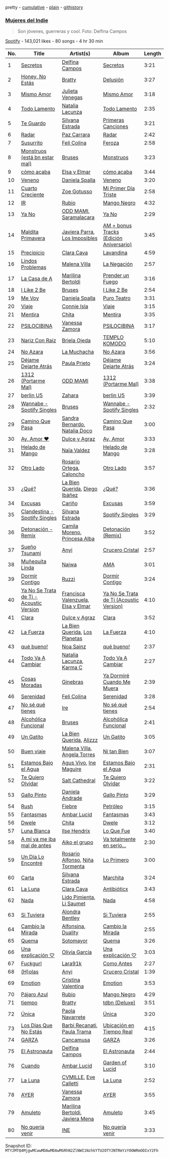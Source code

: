 pretty - [cumulative](/playlists/cumulative/37i9dQZF1DXdHPp93Fnfds.md) - [plain](/playlists/plain/37i9dQZF1DXdHPp93Fnfds) - [githistory](https://github.githistory.xyz/mackorone/spotify-playlist-archive/blob/main/playlists/plain/37i9dQZF1DXdHPp93Fnfds)

### [Mujeres del Indie](https://open.spotify.com/playlist/37i9dQZF1DXdHPp93Fnfds)

> Son jóvenes, guerreras y cool\. Foto: Delfina Campos

[Spotify](https://open.spotify.com/user/spotify) - 143,021 likes - 80 songs - 4 hr 30 min

| No. | Title | Artist(s) | Album | Length |
|---|---|---|---|---|
| 1 | [Secretos](https://open.spotify.com/track/4tQzhgtJQavorNg6lJx2ah) | [Delfina Campos](https://open.spotify.com/artist/4d0lC4AT0DwcybhN6SSB0G) | [Secretos](https://open.spotify.com/album/07RmkrXUnFNGoGIeuJ6APP) | 3:21 |
| 2 | [Honey, No Estás](https://open.spotify.com/track/4tiMBMyoWSRPmLHg16VpUs) | [Bratty](https://open.spotify.com/artist/0UTzLuwz9RvFOCnwAZjUxn) | [Delusión](https://open.spotify.com/album/30OWJ1eBG8vQOfN1Gk5uYN) | 3:27 |
| 3 | [Mismo Amor](https://open.spotify.com/track/1p1Nw0D1JJYbaLLuCY7PEw) | [Julieta Venegas](https://open.spotify.com/artist/2QWIScpFDNxmS6ZEMIUvgm) | [Mismo Amor](https://open.spotify.com/album/47TJKNoGstQmn8cITL9AQv) | 3:18 |
| 4 | [Todo Lamento](https://open.spotify.com/track/3e8haeh6alXHp8bwLhk4Vc) | [Natalia Lacunza](https://open.spotify.com/artist/3Zs59sqZJ6fWQqWbRC8bOP) | [Todo Lamento](https://open.spotify.com/album/4dHpeoII8QA3LaOXTYnCgm) | 2:35 |
| 5 | [Te Guardo](https://open.spotify.com/track/1cvSHX6jBzX93A6b6Q1j3K) | [Silvana Estrada](https://open.spotify.com/artist/72VywtXEoONiBLNu3ibGI7) | [Primeras Canciones](https://open.spotify.com/album/2MTdMQ9S3ro39aKgQMmms3) | 3:21 |
| 6 | [Radar](https://open.spotify.com/track/2ZrnMV7mUPqU2qPgFyEa23) | [Paz Carrara](https://open.spotify.com/artist/09mGQqsZ1C5wVCsjycNaIg) | [Radar](https://open.spotify.com/album/21upJvK4VBVEwgyftb1k58) | 2:42 |
| 7 | [Susurrito](https://open.spotify.com/track/7btTCfo8fyFOhqFXFdMi7b) | [Feli Colina](https://open.spotify.com/artist/4EmjPNMuvvKSEAyx7ibGrs) | [Feroza](https://open.spotify.com/album/3Ear2Vze1ZV4JDk4ZfWp2A) | 2:58 |
| 8 | [Monstruos \(está bn estar mal\)](https://open.spotify.com/track/2aQ9TR46OFGE40DSGhxc5o) | [Bruses](https://open.spotify.com/artist/5bRLeMl4Tnozmg9wR1pY7y) | [Monstruos](https://open.spotify.com/album/5eBqDH63grduGAMyVGiYRe) | 3:23 |
| 9 | [cómo acaba](https://open.spotify.com/track/0wYkvjpi6tOpJfulqKSOD7) | [Elsa y Elmar](https://open.spotify.com/artist/5nKGeITSNCVP76muyOlszy) | [cómo acaba](https://open.spotify.com/album/1dCY4CPTeDesR7wjISYMbw) | 3:44 |
| 10 | [Veneno](https://open.spotify.com/track/5OKRA5qN6pPxDKW2xis3ic) | [Daniela Spalla](https://open.spotify.com/artist/2VSRhqonKsL7KRAIk8SMmt) | [Veneno](https://open.spotify.com/album/0y6hqnWI5Yf6tJishhKjW0) | 3:20 |
| 11 | [Cuarto Creciente](https://open.spotify.com/track/2Qqaf2keyqm5IHbWVsVFjq) | [Zoe Gotusso](https://open.spotify.com/artist/3XBw8ImFEo86mEB2dYh0vS) | [Mi Primer Día Triste](https://open.spotify.com/album/7IT0jjgh94QCM7Uyfn5Oyo) | 2:58 |
| 12 | [IR](https://open.spotify.com/track/1Fcx2n42iUhBad9kxj7g3m) | [Rubio](https://open.spotify.com/artist/79YjWaAoD88XGLETIsnnQV) | [Mango Negro](https://open.spotify.com/album/2h6a8lF0snB00Jj1JsezRF) | 4:32 |
| 13 | [Ya No](https://open.spotify.com/track/5bMLNuQL14zhYpIg2VFIIO) | [ODD MAMI](https://open.spotify.com/artist/2Y6AtL4xQFvg8nroRM3ZV6), [Saramalacara](https://open.spotify.com/artist/3QchzUOTSCKWmaRGEEiuir) | [Ya No](https://open.spotify.com/album/6wbGkDTKdeZKuuwJZlL9s0) | 2:29 |
| 14 | [Maldita Primavera](https://open.spotify.com/track/72BwodBTqLkvm1pFqoBW6N) | [Javiera Parra](https://open.spotify.com/artist/1mBmpJSQUdUOTJzbfEg5m8), [Los Imposibles](https://open.spotify.com/artist/6znWM6UcbWBdTafliJGRgz) | [AM + bonus Tracks \(Edición Aniversario\)](https://open.spotify.com/album/4vGtwmxQqFEbG4FrGhuZel) | 3:45 |
| 15 | [Precipicio](https://open.spotify.com/track/13oGKDy4OSNNW8PvpDOoxb) | [Clara Cava](https://open.spotify.com/artist/5bOm9wAui94GDhPOCKgmhY) | [Lavandina](https://open.spotify.com/album/60kgxaYtVgEZdMhY8lWarw) | 4:59 |
| 16 | [Lindos Problemas](https://open.spotify.com/track/414ts7HIQUC1e8cQ4OwiCJ) | [Malena Villa](https://open.spotify.com/artist/0RlibgJa8rtPvVn415J6WN) | [La Negación](https://open.spotify.com/album/6HVV8a7LZBFRoSdlMZjIu2) | 2:57 |
| 17 | [La Casa de A](https://open.spotify.com/track/6xtphuj19xftkTUHDZ4sFH) | [Marilina Bertoldi](https://open.spotify.com/artist/1nm9PdmvzPXJmIlMOk5XLy) | [Prender un Fuego](https://open.spotify.com/album/3QgG3SuMTWMIsxwzdu7vN3) | 3:16 |
| 18 | [I Like 2 Be](https://open.spotify.com/track/1KtTsGHdFznXFNqGIPovLA) | [Bruses](https://open.spotify.com/artist/5bRLeMl4Tnozmg9wR1pY7y) | [I Like 2 Be](https://open.spotify.com/album/1cTR5iyuSGvU9kP0rZNIX8) | 2:54 |
| 19 | [Me Voy](https://open.spotify.com/track/7i7muHdNcm4rHNv1SDVjoD) | [Daniela Spalla](https://open.spotify.com/artist/2VSRhqonKsL7KRAIk8SMmt) | [Puro Teatro](https://open.spotify.com/album/0omCx2FvDNSj9i6J0KHp3P) | 3:31 |
| 20 | [Viaje](https://open.spotify.com/track/0bCQXiRvn9Qb9gU3mV3b1b) | [Connie Isla](https://open.spotify.com/artist/3rRWzsERkCNBl27Nih029a) | [Viaje](https://open.spotify.com/album/3V41AmHEPSjD2w9A26yV2E) | 3:15 |
| 21 | [Mentira](https://open.spotify.com/track/5xcxpy75Jw5sLiJI8tT7uC) | [Chita](https://open.spotify.com/artist/7ejyCwT1b7MIwHVCVO8HjX) | [Mentira](https://open.spotify.com/album/5b6BwahD7XcYvvo3s56vo7) | 3:35 |
| 22 | [PSILOCIBINA](https://open.spotify.com/track/1Grn6fk4cXX55XoimiQ6iL) | [Vanessa Zamora](https://open.spotify.com/artist/3IZxs4ZukiitIk8vkAPAxC) | [PSILOCIBINA](https://open.spotify.com/album/1BcPj1Wvt5tvVGD1o7bj99) | 3:17 |
| 23 | [Nariz Con Raíz](https://open.spotify.com/track/5ijJhZPMHeDljcpmgC2lLp) | [Briela Ojeda](https://open.spotify.com/artist/1MbehwcqhGMlU79kDBYOxo) | [TEMPLO KOMODO](https://open.spotify.com/album/0ju8Ri6jnaQllxgAnkoPXA) | 5:10 |
| 24 | [No Azara](https://open.spotify.com/track/4uIOcEPajm9DLUVZJnLFOO) | [La Muchacha](https://open.spotify.com/artist/74IAICxWfYBsjabuEbKQXV) | [No Azara](https://open.spotify.com/album/5UiqNGN6vSO7QRHosfbdHQ) | 3:56 |
| 25 | [Déjame Dejarte Atrás](https://open.spotify.com/track/6pB2v73sVw1NEm8g959jPT) | [Paula Prieto](https://open.spotify.com/artist/03ZdCrkA0RaY3tslOLbSTl) | [Déjame Dejarte Atrás](https://open.spotify.com/album/6ovEup64IXcmtlZIHYzAVx) | 3:24 |
| 26 | [1312 \(Portarme Mal\)](https://open.spotify.com/track/3jlJPXVY5FXYklQOQCHER9) | [ODD MAMI](https://open.spotify.com/artist/2Y6AtL4xQFvg8nroRM3ZV6) | [1312 \(Portarme Mal\)](https://open.spotify.com/album/42w7E2GNUhaLGrpaFFsary) | 3:38 |
| 27 | [berlin U5](https://open.spotify.com/track/4B94rIXDAhoFq1MWDDAyJp) | [Zahara](https://open.spotify.com/artist/7uLePkJ2f0MwEcphODfkuu) | [berlin U5](https://open.spotify.com/album/145cZ7jNfbeD7T2GbQrYQX) | 3:39 |
| 28 | [Wannabe \- Spotify Singles](https://open.spotify.com/track/2Nqxtt1W2iSsqKGNL5XsN1) | [Bruses](https://open.spotify.com/artist/5bRLeMl4Tnozmg9wR1pY7y) | [Wannabe \- Spotify Singles](https://open.spotify.com/album/0NMh7TwL9UkwMowqDLRYMW) | 2:32 |
| 29 | [Camino Que Pasa](https://open.spotify.com/track/5qrVNXz5lCpjPnjAagWl6U) | [Sandra Bernardo](https://open.spotify.com/artist/5JKn780F1w5aPxnMZEmA5H), [Natalia Doco](https://open.spotify.com/artist/6UeIDlkYcSRGg4aLX1d4TN) | [Camino Que Pasa](https://open.spotify.com/album/2A8gutTW0ZnIgz4mX7P1Zl) | 3:00 |
| 30 | [Ay, Amor ♥︎](https://open.spotify.com/track/1ZgKtZeMCBkT8inB4HKAtS) | [Dulce y Agraz](https://open.spotify.com/artist/5cD6bctPV8wtKpO4o8ZtTQ) | [Ay, Amor](https://open.spotify.com/album/5XjIM5OdxYD9EfxxfGRvvk) | 3:33 |
| 31 | [Helado de Mango](https://open.spotify.com/track/6Ic36Kj94nFDc2NHsqvo59) | [Naïa Valdez](https://open.spotify.com/artist/1WE5kYBn5jgJyzXroKVktA) | [Helado de Mango](https://open.spotify.com/album/0aWD6AMbVemB4o2jJhiBub) | 3:28 |
| 32 | [Otro Lado](https://open.spotify.com/track/5CW1lIQkzMj5SjFZgM40iE) | [Rosario Ortega](https://open.spotify.com/artist/6AvVNBiwAW7CXZPACAo2OB), [Caloncho](https://open.spotify.com/artist/2z3KntXLyEF5Lvz1kpdBoA) | [Otro Lado](https://open.spotify.com/album/4lZqShlTketzCTHWnUMX1K) | 3:57 |
| 33 | [¿Qué?](https://open.spotify.com/track/25bwcWBGh9ox4CR1ttJeHU) | [La Bien Querida](https://open.spotify.com/artist/0Wn7tfH4rhaWTn8aMqSgh6), [Diego Ibáñez](https://open.spotify.com/artist/6nWCIaOTHhqgbkxPcj4AeJ) | [¿Qué?](https://open.spotify.com/album/5DoubGLMbpvAYcd6DDz5Nz) | 3:36 |
| 34 | [Excusas](https://open.spotify.com/track/6FCy6lQw7O7GMu17tbA4eb) | [Cariño](https://open.spotify.com/artist/7fWD0BSDlixbj6YNQyHTLh) | [Excusas](https://open.spotify.com/album/1HdFSJuwUiodRazWiyoovN) | 3:59 |
| 35 | [Clandestina \- Spotify Singles](https://open.spotify.com/track/2ETi6XTUOuEjObLiRNmO8F) | [Silvana Estrada](https://open.spotify.com/artist/72VywtXEoONiBLNu3ibGI7) | [Spotify Singles](https://open.spotify.com/album/6HqgKz3U8TtxrwikzgEKfJ) | 3:29 |
| 36 | [Detonación \- Remix](https://open.spotify.com/track/0rZwPrDw6xcWdGTSvsbLYA) | [Camila Moreno](https://open.spotify.com/artist/0SJy1J0FgP21lbvGBMKT8H), [Princesa Alba](https://open.spotify.com/artist/3hvDAraTidCTjQHIc4m8P3) | [Detonación \(Remix\)](https://open.spotify.com/album/5cFYndbz33WMXaEeE3JFGx) | 3:52 |
| 37 | [Sueño Tsunami](https://open.spotify.com/track/6bXaxXuBHxzy98PWxPvVLl) | [Anyi](https://open.spotify.com/artist/4X3jL5rTrxMobkSxezJ6SD) | [Crucero Cristal](https://open.spotify.com/album/0LmoZ3QsZ5UDNoit01E12E) | 2:57 |
| 38 | [Muñequita Linda](https://open.spotify.com/track/6jGAAW47TMyEzouHsl4YEn) | [Najwa](https://open.spotify.com/artist/7dp8dR96gWncIypef8kTnS) | [AMA](https://open.spotify.com/album/4jfzDg1g67lwmVYemdoVPd) | 3:01 |
| 39 | [Dormir Contigo](https://open.spotify.com/track/4lckjigNyvJ3IY54d6Qi0I) | [Ruzzi](https://open.spotify.com/artist/1hjFlLW9xl3RCn7IWPSmxY) | [Dormir Contigo](https://open.spotify.com/album/59bouilTnKOb4R2VctA4D8) | 3:24 |
| 40 | [Ya No Se Trata de Ti \- Acoustic Version](https://open.spotify.com/track/06BoeYC2jAEvEJXYhV7PCX) | [Francisca Valenzuela](https://open.spotify.com/artist/2piHiUbXwUNNIvYyIOIUKt), [Elsa y Elmar](https://open.spotify.com/artist/5nKGeITSNCVP76muyOlszy) | [Ya No Se Trata de Ti \(Acoustic Version\)](https://open.spotify.com/album/2ByrEsLdDXsKYqMXOqUUx7) | 4:10 |
| 41 | [Clara](https://open.spotify.com/track/63q0vbXjdpzMS6EIUuv77R) | [Dulce y Agraz](https://open.spotify.com/artist/5cD6bctPV8wtKpO4o8ZtTQ) | [Clara](https://open.spotify.com/album/3Urx6Gf2iN5NPaaswZCpdq) | 3:52 |
| 42 | [La Fuerza](https://open.spotify.com/track/4TQsJKRiNKWTNtaGscFQjd) | [La Bien Querida](https://open.spotify.com/artist/0Wn7tfH4rhaWTn8aMqSgh6), [Los Planetas](https://open.spotify.com/artist/0N1TIXCk9Q9JbEPXQDclEL) | [La Fuerza](https://open.spotify.com/album/3UYcSPXPALjGIhm18rZ33W) | 4:10 |
| 43 | [qué bueno!](https://open.spotify.com/track/5oxWWmZLJIH0y6v2isD7Lt) | [Noa Sainz](https://open.spotify.com/artist/3kN2uYBnEM2IqRxa69sxkr) | [qué bueno!](https://open.spotify.com/album/5NF8Q7vFhmT1RJ15czoEL7) | 2:37 |
| 44 | [Todo Va A Cambiar](https://open.spotify.com/track/6HpkUsBtHe3qd8QO0s9XZj) | [Natalia Lacunza](https://open.spotify.com/artist/3Zs59sqZJ6fWQqWbRC8bOP), [Karma C](https://open.spotify.com/artist/0o5CzIkmDyHMF4yG4CrAxh) | [Todo Va A Cambiar](https://open.spotify.com/album/4ppb3HXvxraldZiawREjAg) | 2:27 |
| 45 | [Cosas Moradas](https://open.spotify.com/track/4vVC4ABAKzmkCalefOogIH) | [Ginebras](https://open.spotify.com/artist/5w3bs8jNvbb0QHf5Lo0sva) | [Ya Dormiré Cuando Me Muera](https://open.spotify.com/album/2gircpN65vFPiuw6zOk51w) | 2:39 |
| 46 | [Serenidad](https://open.spotify.com/track/1bZwFCKn9tpefTvl6mQ6Xb) | [Feli Colina](https://open.spotify.com/artist/4EmjPNMuvvKSEAyx7ibGrs) | [Serenidad](https://open.spotify.com/album/4iVFdQFYtLNTzmyxtqLVhs) | 3:28 |
| 47 | [No sé qué tienes](https://open.spotify.com/track/1s8QRwM3pW5ekIUKwlHsxo) | [Ire](https://open.spotify.com/artist/4ysRrzj3LSYDIhtty6ErKI) | [No sé qué tienes](https://open.spotify.com/album/11yf5SY78sbU0KlhflFv50) | 2:54 |
| 48 | [Alcohólica Funcional](https://open.spotify.com/track/4lA24fgAOX0nRHUPzI2Fz3) | [Bruses](https://open.spotify.com/artist/5bRLeMl4Tnozmg9wR1pY7y) | [Alcohólica Funcional](https://open.spotify.com/album/7C4hHq1P0CeazLLqIitR7z) | 2:41 |
| 49 | [Un Gatito](https://open.spotify.com/track/2d7au8a1ImPjzTp8EyNcoI) | [La Bien Querida](https://open.spotify.com/artist/0Wn7tfH4rhaWTn8aMqSgh6), [Alizzz](https://open.spotify.com/artist/23herDudxPBB3S81GB5uG3) | [Un Gatito](https://open.spotify.com/album/37mDIREfofAksvorhbC64M) | 3:05 |
| 50 | [Buen viaje](https://open.spotify.com/track/2Gb1ym9oVBPzkZA2BAJz3L) | [Malena Villa](https://open.spotify.com/artist/0RlibgJa8rtPvVn415J6WN), [Angela Torres](https://open.spotify.com/artist/6LZA6PhNCwUfHzqfpN1nYL) | [Ni tan Bien](https://open.spotify.com/album/2YiHAEkoXeLrw9jWhltxIB) | 3:07 |
| 51 | [Estamos Bajo el Agua](https://open.spotify.com/track/2qFVAC8H6C3MsbkvIB2v4V) | [Agus Vivo](https://open.spotify.com/artist/6aULl90kAb6JwNUYjIgUdW), [Ine Maguire](https://open.spotify.com/artist/4qAPGbDVkkSdOGo2OEKFqz) | [Estamos Bajo el Agua](https://open.spotify.com/album/36rh05hGcnspz2thYgqVEv) | 2:31 |
| 52 | [Te Quiero Olvidar](https://open.spotify.com/track/7HsVyALWw7ILw9wqNJGcUw) | [Salt Cathedral](https://open.spotify.com/artist/1HhSYZFNNPTTZuOlSfZUJP) | [Te Quiero Olvidar](https://open.spotify.com/album/7vC7hsFMfCARD5FQWiAzIY) | 3:22 |
| 53 | [Gallo Pinto](https://open.spotify.com/track/5Iwm1QINtdFzRjT9AQaqAe) | [Daniela Andrade](https://open.spotify.com/artist/0WfaItAbs4vlgIA1cuqGtJ) | [Gallo Pinto](https://open.spotify.com/album/5siyy5mV4vl9qwjd7mshAk) | 3:29 |
| 54 | [Rush](https://open.spotify.com/track/5DwrfmCwc7ZtRl9vfYKOuv) | [Fiebre](https://open.spotify.com/artist/2C0r0f1ek76DLNLb6ls8ro) | [Petróleo](https://open.spotify.com/album/1nL346oiQcGOx91bEe3JQ0) | 3:15 |
| 55 | [Fantasmas](https://open.spotify.com/track/09PyIVzV0oQlDkXwvFExDB) | [Ambar Lucid](https://open.spotify.com/artist/4nzV0hThyodYzrwksnS86G) | [Fantasmas](https://open.spotify.com/album/4CiBWK8rGcw3MjgOqaAJAf) | 3:43 |
| 56 | [Dwele](https://open.spotify.com/track/1veHLwdelVB4dYpJBurnhG) | [Chita](https://open.spotify.com/artist/7ejyCwT1b7MIwHVCVO8HjX) | [Dwele](https://open.spotify.com/album/5XtFAf521DXYZSUguHTYWz) | 3:12 |
| 57 | [Luna Blanca](https://open.spotify.com/track/57GkmWpXWgfKZQda8LjdXj) | [Ilse Hendrix](https://open.spotify.com/artist/4nKY8xVK5R0lpdv2oDyraB) | [Lo Que Fue](https://open.spotify.com/album/4FVSZPUptXmNGninasYFhT) | 3:40 |
| 58 | [A mí ya me iba mal de antes](https://open.spotify.com/track/51AdRQrcgO0ds6i7uZaNsA) | [Aiko el grupo](https://open.spotify.com/artist/0mk9dVJMJF4fanFzeZo6K1) | [Va totalmente en serio...](https://open.spotify.com/album/0A7r87gaqIDH5fxRDO9O0U) | 2:30 |
| 59 | [Un Día Lo Encontré](https://open.spotify.com/track/6IPCxRPVXSXdfrubRNertw) | [Rosario Alfonso](https://open.spotify.com/artist/7mirwC8eaTt7tswix93TFZ), [Niña Tormenta](https://open.spotify.com/artist/0KJEHAoNtPaopqOHD6UIkY) | [Lo Primero](https://open.spotify.com/album/0uiItrX0S62V8IN88h0p3Q) | 3:00 |
| 60 | [Carta](https://open.spotify.com/track/4miJQ6X8wzlO4SZJ5winyb) | [Silvana Estrada](https://open.spotify.com/artist/72VywtXEoONiBLNu3ibGI7) | [Marchita](https://open.spotify.com/album/34e3bWZtXnZl19dJYOx6zE) | 3:24 |
| 61 | [La Luna](https://open.spotify.com/track/79coItEGCwZOV8SttjU9IN) | [Clara Cava](https://open.spotify.com/artist/5bOm9wAui94GDhPOCKgmhY) | [Antibióticx](https://open.spotify.com/album/4lO3CYyULcgc6RPKfJqS02) | 3:43 |
| 62 | [Nada](https://open.spotify.com/track/0IqrBjsS2wToMuIJgZjur7) | [Lido Pimienta](https://open.spotify.com/artist/1IdkKQ9CM1i0wygfxYV4Z3), [Li Saumet](https://open.spotify.com/artist/1hYzHxIYlfYgHXN9DVZaNw) | [Nada](https://open.spotify.com/album/6uvd9g2I5M3x6EaKusdJDK) | 4:58 |
| 63 | [Si Tuviera](https://open.spotify.com/track/61dDCTOQcmJgAY0mmpfoTj) | [Alondra Bentley](https://open.spotify.com/artist/5IdZFLuaPVRlnTHgGYoKO3) | [Si Tuviera](https://open.spotify.com/album/5L57yYMGUPhpYfz0eFxIjl) | 2:55 |
| 64 | [Cambio la Mirada](https://open.spotify.com/track/0uKIE6p9jbKh6QLwDlvxWM) | [Alfonsina](https://open.spotify.com/artist/2PiVgpD2ynESIozDDEEh8k), [Duality](https://open.spotify.com/artist/0ji1iEjXI9xcZUXudiJP4O) | [Cambio la Mirada](https://open.spotify.com/album/18rtfeRxhAjard4SY3WdPI) | 2:55 |
| 65 | [Quema](https://open.spotify.com/track/6ikqpsmK1si8HemHsocssD) | [Sotomayor](https://open.spotify.com/artist/13UO3EqZHeNkeDQKjUS8oH) | [Quema](https://open.spotify.com/album/7vRod7kWz3RwGmSyMnob3b) | 3:26 |
| 66 | [Una explicación ♡](https://open.spotify.com/track/39EG6Am3ngPyFR6D0RvlPv) | [Olivia García](https://open.spotify.com/artist/5ZLOSt2DZOG4V3nG0kDoh3) | [Una explicación ♡](https://open.spotify.com/album/6ojhXYnBSJikw6ad2RECVR) | 3:03 |
| 67 | [Fuckgurl](https://open.spotify.com/track/4ju0wieDNcKjTdPMYCnye2) | [Lara91k](https://open.spotify.com/artist/2zPvDg6LI6NHPQVQIESjfW) | [Como Antes](https://open.spotify.com/album/56qAd8JFUBjW7gdAEQinHT) | 2:27 |
| 68 | [\(H\)olas](https://open.spotify.com/track/2uAigpP8QV8YH8ie1u69kJ) | [Anyi](https://open.spotify.com/artist/4X3jL5rTrxMobkSxezJ6SD) | [Crucero Cristal](https://open.spotify.com/album/0LmoZ3QsZ5UDNoit01E12E) | 1:39 |
| 69 | [Emotion](https://open.spotify.com/track/79WBauaqEC2d8PK1z4URAs) | [Cristina Valentina](https://open.spotify.com/artist/3pC5RVO04pJTFcp5xxdXaV) | [Emotion](https://open.spotify.com/album/5PPNxvehIUdmC1Rqb2lOFx) | 3:53 |
| 70 | [Pájaro Azul](https://open.spotify.com/track/32me2vQrXYrGHvtJxpxHhz) | [Rubio](https://open.spotify.com/artist/79YjWaAoD88XGLETIsnnQV) | [Mango Negro](https://open.spotify.com/album/2h6a8lF0snB00Jj1JsezRF) | 4:29 |
| 71 | [tiempo](https://open.spotify.com/track/0TeOSjjpN80jyyZLc4RiLn) | [Bratty](https://open.spotify.com/artist/0UTzLuwz9RvFOCnwAZjUxn) | [tdbn \(Deluxe\)](https://open.spotify.com/album/7A0d7VPtIDRo5kLEiZyghH) | 3:51 |
| 72 | [Única](https://open.spotify.com/track/3BmtYNRAzVoKjfOccz83Es) | [Paola Navarrete](https://open.spotify.com/artist/45nJ2GweSs0s4gWVGHLhYu) | [Única](https://open.spotify.com/album/6Abzs1QKczzZ2vVLSf1bH9) | 3:20 |
| 73 | [Los Días Que No Estás](https://open.spotify.com/track/6wj9l4v47KaIGN2OBfKtpI) | [Barbi Recanati](https://open.spotify.com/artist/4nwFiHgPXUpo0KgR1rZSAD), [Paula Trama](https://open.spotify.com/artist/6qUDw7IqelgJuzAIhGMx6u) | [Ubicación en Tiempo Real](https://open.spotify.com/album/7AGuimab1m9FAFkS6sekRp) | 4:15 |
| 74 | [GARZA](https://open.spotify.com/track/26CbNWcJrCh6VX5MKU9ihD) | [Cancamusa](https://open.spotify.com/artist/6GSnSFc0O2JMkPkGcBFsNc) | [GARZA](https://open.spotify.com/album/2eXBKS6GDiidtFKu10IFgJ) | 3:26 |
| 75 | [El Astronauta](https://open.spotify.com/track/5KAeEQkHVqlEksNYZspCN0) | [Delfina Campos](https://open.spotify.com/artist/4d0lC4AT0DwcybhN6SSB0G) | [El Astronauta](https://open.spotify.com/album/51aRXHN2FvmaRvyiAxKFdR) | 2:44 |
| 76 | [Cuando](https://open.spotify.com/track/1tvQDFpAtWhBOJYf5Dvt6j) | [Ambar Lucid](https://open.spotify.com/artist/4nzV0hThyodYzrwksnS86G) | [Garden of Lucid](https://open.spotify.com/album/1ysIsiNZ4iKrrXjVu85wGp) | 3:10 |
| 77 | [La Luna](https://open.spotify.com/track/7dISBFSBaBcIip9ih3fGK0) | [CVMILLE](https://open.spotify.com/artist/5Lz2Klao37ArvAt73yMqNv), [Eve Calletti](https://open.spotify.com/artist/55eyl0WBtTXDb9jpXVS9AP) | [La Luna](https://open.spotify.com/album/2LWPcWBh5aoYF7IXKwziqd) | 2:52 |
| 78 | [AYER](https://open.spotify.com/track/3YtsRWd21iMqyCvislOyv0) | [Vanessa Zamora](https://open.spotify.com/artist/3IZxs4ZukiitIk8vkAPAxC) | [AYER](https://open.spotify.com/album/7by6gTgjR9YAvz5UN3UubQ) | 3:55 |
| 79 | [Amuleto](https://open.spotify.com/track/4YM2iJsKTDYbLWpOIFSDLL) | [Marilina Bertoldi](https://open.spotify.com/artist/1nm9PdmvzPXJmIlMOk5XLy), [Javiera Mena](https://open.spotify.com/artist/6c0qylj1D1gqcUUN2P8Ofp) | [Amuleto](https://open.spotify.com/album/1mBULwo4kN4l6fmo2R1jRh) | 3:45 |
| 80 | [No quería venir](https://open.spotify.com/track/6FsVhGbphT7UNIylFhgbwt) | [INE](https://open.spotify.com/artist/6ipS4LV3wt9uKWEm8q6gcB) | [No quería venir](https://open.spotify.com/album/3qHx3Gmu3Yez34wkzKCwSb) | 3:33 |

Snapshot ID: `MTY2MTQ4MjgwMCwwMDAwMDAwMGRhN2ZlNWI1NzhkYTU2OTY2NTRmYzY0OWRmODIxY2Fh`
